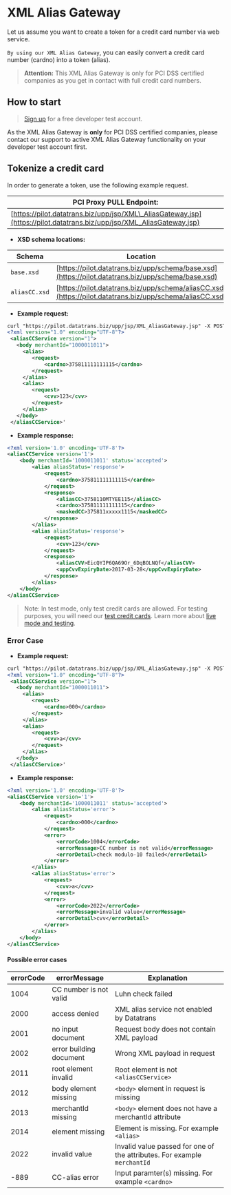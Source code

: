 # XML Alias Gateway

Let us assume you want to create a token for a credit card number via web service.

`By using our XML Alias Gateway`, you can easily convert a credit card number \(cardno\) into a token \(alias\).

> **Attention:** This XML Alias Gateway is only for PCI DSS certified companies as you get in contact with full credit card numbers.

## How to start

> [Sign up](https://www.pci-proxy.com/#/signup) for a free developer test account.

As the XML Alias Gateway is **only** for PCI DSS certified companies, please contact our support to active XML Alias Gateway functionality on your developer test account first.

## Tokenize a credit card

In order to generate a token, use the following example request.

| **PCI Proxy PULL Endpoint:** |
| --- |
| [https://pilot.datatrans.biz/upp/jsp/XML\_AliasGateway.jsp](https://pilot.datatrans.biz/upp/jsp/XML_AliasGateway.jsp) |

* **XSD schema locations:**

| Schema | Location |
| --- | --- |
| `base.xsd` | [https://pilot.datatrans.biz/upp/schema/base.xsd](https://pilot.datatrans.biz/upp/schema/base.xsd) |
| `aliasCC.xsd` | [https://pilot.datatrans.biz/upp/schema/aliasCC.xsd](https://pilot.datatrans.biz/upp/schema/aliasCC.xsd) |

* **Example request:**

```xml
curl "https://pilot.datatrans.biz/upp/jsp/XML_AliasGateway.jsp" -X POST -H "Content-Type: text/xml" -d '
<?xml version="1.0" encoding="UTF-8"?>
 <aliasCCService version="1">
   <body merchantId="1000011011">
     <alias>
        <request>
            <cardno>375811111111115</cardno>
        </request>
     </alias>
     <alias>
        <request>
            <cvv>123</cvv>
        </request>
     </alias>
   </body>
 </aliasCCService>' 
```

* **Example response:**

```xml
<?xml version='1.0' encoding='UTF-8'?>
<aliasCCService version='1'>
    <body merchantId='1000011011' status='accepted'>
        <alias aliasStatus='response'>
            <request>
                <cardno>375811111111115</cardno>
            </request>
            <response>
                <aliasCC>375811OMTYEE115</aliasCC>
                <cardno>375811111111115</cardno>
                <maskedCC>375811xxxxx1115</maskedCC>
            </response>
        </alias>
        <alias aliasStatus='response'>
            <request>
                <cvv>123</cvv>
            </request>
            <response>
                <aliasCVV>EicQYIP6QA69Or_6DqBOLNQf</aliasCVV>
                <uppCvvExpiryDate>2017-03-28</uppCvvExpiryDate>
            </response>
        </alias>
    </body>
</aliasCCService>
```

> Note: In test mode, only test credit cards are allowed. For testing purposes, you will need our [test credit cards](live_mode-test.html). Learn more about [live mode and testing](live_mode-test.html).

### Error Case

* **Example request:**

```xml
curl "https://pilot.datatrans.biz/upp/jsp/XML_AliasGateway.jsp" -X POST -H "Content-Type: text/xml" -d '
<?xml version="1.0" encoding="UTF-8"?>
 <aliasCCService version="1">
   <body merchantId="1000011011">
     <alias>
        <request>
            <cardno>000</cardno>
        </request>
     </alias>
     <alias>
        <request>
            <cvv>a</cvv>
        </request>
     </alias>
   </body>
 </aliasCCService>' 
```

* **Example response:**

```xml
<?xml version='1.0' encoding='UTF-8'?>
<aliasCCService version='1'>
    <body merchantId='1000011011' status='accepted'>
        <alias aliasStatus='error'>
            <request>
                <cardno>000</cardno>
            </request>
            <error>
                <errorCode>1004</errorCode>
                <errorMessage>CC number is not valid</errorMessage>
                <errorDetail>check modulo-10 failed</errorDetail>
            </error>
        </alias>
        <alias aliasStatus='error'>
            <request>
                <cvv>a</cvv>
            </request>
            <error>
                <errorCode>2022</errorCode>
                <errorMessage>invalid value</errorMessage>
                <errorDetail>cvv</errorDetail>
            </error>
        </alias>
    </body>
</aliasCCService>
```

#### Possible error cases

| errorCode | errorMessage | Explanation |
| --- | --- | --- |
| 1004 | CC number is not valid | Luhn check failed |
| 2000 | access denied | XML alias service not enabled by Datatrans |
| 2001 | no input document | Request body does not contain XML payload |
| 2002 | error building document | Wrong XML payload in request |
| 2011 | root element invalid | Root element is not `<aliasCCService>` |
| 2012 | body element missing | `<body>` element in request is missing |
| 2013 | merchantId missing | `<body>` element does not have a merchantId attribute |
| 2014 | element missing | Element is missing. For example `<alias>` |
| 2022 | invalid value | Invalid value passed for one of the attributes. For example `merchantId` |
| -889 | CC-alias error | Input paramter\(s\) missing. For example `<cardno>` |




